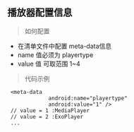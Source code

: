 

## 播放器配置信息

> 如何配置

- 在清单文件中配置 meta-data信息
- name 值必须为 playertype
- value 值 可取范围 1~4

> 代码示例

     <meta-data
                 android:name="playertype"
                 android:value="1" />
     // value = 1 :MediaPlayer
     // value = 2 :ExoPlayer
     ...

